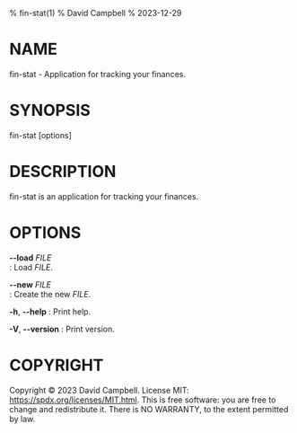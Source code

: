 % fin-stat(1)
% David Campbell
% 2023-12-29

# NAME
fin-stat - Application for tracking your finances.

# SYNOPSIS
fin-stat \[options\]

# DESCRIPTION
fin-stat is an application for tracking your finances.

# OPTIONS
**\-\-load** _FILE_  
: Load _FILE_.

**\-\-new** _FILE_  
: Create the new _FILE_.

**-h**, **\-\-help**
: Print help.

**-V**, **\-\-version**
: Print version.

# COPYRIGHT
Copyright © 2023 David Campbell. License MIT: <https://spdx.org/licenses/MIT.html>.
This is free software: you are free to change and redistribute it.
There is NO WARRANTY, to the extent permitted by law.